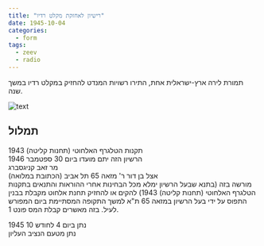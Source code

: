 ```yaml
---
title: "רישיון לאחזקת מקלט רדיו"
date: 1945-10-04
categories:
  - form
tags:
  - zeev
  - radio
---
```


תמורת לירה ארץ-ישראלית אחת, התירו רשויות המנדט להחזיק במקלט רדיו במשך שנה.

![text](/pupko-papers/assets/images/1945-10-04-radio-licence.jpg)

## תמלול

תקנות הטלגרף האלחוטי (תחנות קליטה) 1943  
הרשיון הזה יתם מועדו ביום 30 ספטמבר 1946  
מר זאב קניגסברג  
אצל בן דור ר' מזאה 65 תל אביב (הכתובת במלואה)  
מורשה בזה (בתנא שבעל הרשיון ימלא מכל הבחינות אחרי ההוראות והתנאים בתקנות הטלגרף האלחוטי (תחנות קליטה) 1943) להקים או להחזיק תחנת אלחוט מקבלת בבנין התפוס על ידי בעל הרשיון במזאה 65 ת"א למשך התקופה המסתיימת ביום המפורש לעיל. בזה מאשרים קבלת המס פונט 1.  

נתן ביום 4 לחודש 10 1945  
נתן מטעם הנציב העליון  
